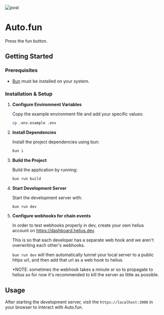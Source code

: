 ![post](https://github.com/user-attachments/assets/b21a3ede-ae4d-4e0d-be8e-2eeac18f5778)

# Auto.fun

Press the fun button.

## Getting Started

### Prerequisites

- [Bun](https://bun.sh/) must be installed on your system.

### Installation & Setup

1. **Configure Environment Variables**

   Copy the example environment file and add your specific values:

   ```sh
   cp .env.example .env
   ```

2. **Install Dependencies**

   Install the project dependencies using bun:

   ```sh
   bun i
   ```

3. **Build the Project**

   Build the application by running:

   ```sh
   bun run build
   ```

4. **Start Development Server**

   Start the development server with:

   ```sh
   bun run dev
   ```

5. **Configure webhooks for chain events**

   In order to test webhooks properly in dev, create your own helius account on https://dashboard.helius.dev.

   This is so that each developer has a separate web hook and we aren't overwriting each other's webhooks.

   `bun run dev` will then automatically tunnel your local server to a public https url, and then add
   that url as a web hook to helius.

   *NOTE: sometimes the webhook takes a minute or so to propagate to helius so
   for now it's recommended to kill the server as little as possible.

## Usage

After starting the development server, visit the `https://localhost:3000` in your browser to interact with Auto.fun.
